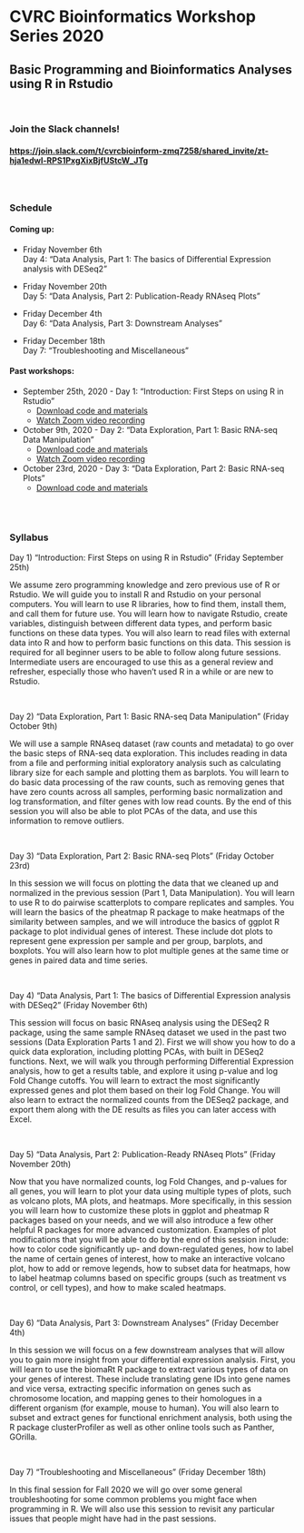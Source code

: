 # CVRC Bioinformatics Workshop Series 2020

## Basic Programming and Bioinformatics Analyses using R in Rstudio

<br>

### Join the Slack channels! 
#### https://join.slack.com/t/cvrcbioinform-zmq7258/shared_invite/zt-hja1edwl-RPS1PxgXixBjfUStcW_JTg

<br>  

##

### Schedule


#### Coming up:

* Friday November 6th  
Day 4: “Data Analysis, Part 1: The basics of Differential Expression analysis with DESeq2”

* Friday November 20th  
Day 5: “Data Analysis, Part 2: Publication-Ready RNAseq Plots”

* Friday December 4th  
Day 6: “Data Analysis, Part 3: Downstream Analyses”

* Friday December 18th  
Day 7: “Troubleshooting and Miscellaneous”

#### Past workshops:

* September 25th, 2020 - Day 1: “Introduction: First Steps on using R in Rstudio”
   * [Download code and materials](https://github.com/florschlamp/CVRC_NYU_Langone/blob/master/Bioinformatics_Workshop_Series_2020/Day_1/Materials_for_Day1.md)
   * [Watch Zoom video recording](https://www.youtube.com/watch?v=p7FM7NvMqfE)
* October 9th, 2020 - Day 2: “Data Exploration, Part 1: Basic RNA-seq Data Manipulation”
   * [Download code and materials](https://github.com/florschlamp/CVRC_NYU_Langone/blob/master/Bioinformatics_Workshop_Series_2020/Day_2/Materials_for_Day2.md)
   * [Watch Zoom video recording](https://www.youtube.com/watch?v=kuCq67acX2s)
* October 23rd, 2020 - Day 3: “Data Exploration, Part 2: Basic RNA-seq Plots”
   * [Download code and materials](https://github.com/florschlamp/CVRC_NYU_Langone/blob/master/Bioinformatics_Workshop_Series_2020/Day_3/Materials_for_Day3.md)

  
  
##  
<br> 

### Syllabus
Day 1) “Introduction: First Steps on using R in Rstudio” (Friday September 25th)

We assume zero programming knowledge and zero previous use of R or Rstudio. We will guide you to install R and Rstudio on your personal computers. You will learn to use R libraries, how to find them, install them, and call them for future use. You will learn how to navigate Rstudio, create variables, distinguish between different data types, and perform basic functions on these data types. You will also learn to read files with external data into R and how to perform basic functions on this data.
This session is required for all beginner users to be able to follow along future sessions. Intermediate users are encouraged to use this as a general review and refresher, especially those who haven’t used R in a while or are new to Rstudio.
  
<br>
    
Day 2) “Data Exploration, Part 1: Basic RNA-seq Data Manipulation” (Friday October 9th)

We will use a sample RNAseq dataset (raw counts and metadata) to go over the basic steps of RNA-seq data exploration. This includes reading in data from a file and performing initial exploratory analysis such as calculating library size for each sample and plotting them as barplots. You will learn to do basic data processing of the raw counts, such as removing genes that have zero counts across all samples, performing basic normalization and log transformation, and filter genes with low read counts. By the end of this session you will also be able to plot PCAs of the data, and use this information to remove outliers.

<br>

Day 3) “Data Exploration, Part 2: Basic RNA-seq Plots” (Friday October 23rd)

In this session we will focus on plotting the data that we cleaned up and normalized in the previous session (Part 1, Data Manipulation). You will learn to use R to do pairwise scatterplots to compare replicates and samples. You will learn the basics of the pheatmap R package to make heatmaps of the similarity between samples, and we will introduce the basics of ggplot R package to plot individual genes of interest. These include dot plots to represent gene expression per sample and per group, barplots, and boxplots. You will also learn how to plot multiple genes at the same time or genes in paired data and time series.

<br>

Day 4) “Data Analysis, Part 1: The basics of Differential Expression analysis with DESeq2” (Friday November 6th)

This session will focus on basic RNAseq analysis using the DESeq2 R package, using the same sample RNAseq dataset we used in the past two sessions (Data Exploration Parts 1 and 2). First we will show you how to do a quick data exploration, including plotting PCAs, with built in DESeq2 functions. Next, we will walk you through performing Differential Expression analysis, how to get a results table, and explore it using p-value and log Fold Change cutoffs. You will learn to extract the most significantly expressed genes and plot them based on their log Fold Change. You will also learn to extract the normalized counts from the DESeq2 package, and export them along with the DE results as files you can later access with Excel. 

<br>

Day 5) “Data Analysis, Part 2: Publication-Ready RNAseq Plots” (Friday November 20th)

Now that you have normalized counts, log Fold Changes, and p-values for all genes, you will learn to plot your data using multiple types of plots, such as volcano plots, MA plots, and heatmaps. More specifically, in this session you will learn how to customize these plots in ggplot and pheatmap R packages based on your needs, and we will also introduce a few other helpful R packages for more advanced customization. Examples of plot modifications that you will be able to do by the end of this session include: how to color code significantly up- and down-regulated genes, how to label the name of certain genes of interest, how to make an interactive volcano plot, how to add or remove legends, how to subset data for heatmaps, how to label heatmap columns based on specific groups (such as treatment vs control, or cell types), and how to make scaled heatmaps.

<br>

Day 6) “Data Analysis, Part 3: Downstream Analyses” (Friday December 4th)

In this session we will focus on a few downstream analyses that will allow you to gain more insight from your differential expression analysis. First, you will learn to use the biomaRt R package to extract various types of data on your genes of interest. These include translating gene IDs into gene names and vice versa, extracting specific information on genes such as chromosome location, and mapping genes to their homologues in a different organism (for example, mouse to human). You will also learn to subset and extract genes for functional enrichment analysis, both using the R package clusterProfiler as well as other online tools such as Panther, GOrilla.

<br>

Day 7) “Troubleshooting and Miscellaneous” (Friday December 18th)

In this final session for Fall 2020 we will go over some general troubleshooting for some common problems you might face when programming in R. We will also use this session to revisit any particular issues that people might have had in the past sessions.
